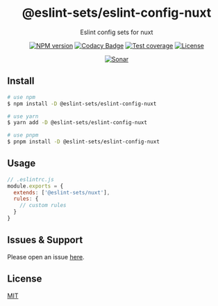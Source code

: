 <div style="text-align: center;" align="center">

# @eslint-sets/eslint-config-nuxt

Eslint config sets for nuxt

[![NPM version][npm-image]][npm-url]
[![Codacy Badge][codacy-image]][codacy-url]
[![Test coverage][codecov-image]][codecov-url]
[![License][license-image]][license-url]

[![Sonar][sonar-image]][sonar-url]

</div>

## Install

```bash
# use npm
$ npm install -D @eslint-sets/eslint-config-nuxt

# use yarn
$ yarn add -D @eslint-sets/eslint-config-nuxt

# use pnpm
$ pnpm install -D @eslint-sets/eslint-config-nuxt
```

## Usage

```js
// .eslintrc.js
module.exports = {
  extends: ['@eslint-sets/nuxt'],
  rules: {
    // custom rules
  }
}
```

## Issues & Support

Please open an issue [here](https://github.com/saqqdy/eslint-sets/issues).

## License

[MIT](LICENSE)

[npm-image]: https://img.shields.io/npm/v/@eslint-sets/eslint-config-nuxt.svg?style=flat-square
[npm-url]: https://npmjs.org/package/@eslint-sets/eslint-config-nuxt
[codacy-image]: https://app.codacy.com/project/badge/Grade/f70d4880e4ad4f40aa970eb9ee9d0696
[codacy-url]: https://www.codacy.com/gh/saqqdy/@eslint-sets/eslint-config-nuxt/dashboard?utm_source=github.com&utm_medium=referral&utm_content=saqqdy/@eslint-sets/eslint-config-nuxt&utm_campaign=Badge_Grade
[codecov-image]: https://img.shields.io/codecov/c/github/saqqdy/@eslint-sets/eslint-config-nuxt.svg?style=flat-square
[codecov-url]: https://codecov.io/github/saqqdy/@eslint-sets/eslint-config-nuxt?branch=master
[license-image]: https://img.shields.io/badge/License-MIT-blue.svg
[license-url]: LICENSE
[sonar-image]: https://sonarcloud.io/api/project_badges/quality_gate?project=saqqdy_eslint-sets
[sonar-url]: https://sonarcloud.io/dashboard?id=saqqdy_eslint-sets
